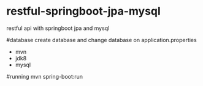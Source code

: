 # restful-springboot-jpa-mysql
restful api with springboot jpa and mysql

#database
create database and change database on application.properties

- mvn
- jdk8
- mysql

#running
mvn spring-boot:run
